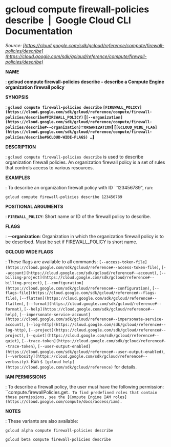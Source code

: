 # gcloud compute firewall-policies describe  |  Google Cloud CLI Documentation

*Source: [https://cloud.google.com/sdk/gcloud/reference/compute/firewall-policies/describe](https://cloud.google.com/sdk/gcloud/reference/compute/firewall-policies/describe)*

**NAME**

: **gcloud compute firewall-policies describe - describe a Compute Engine organization firewall policy**

**SYNOPSIS**

: **`gcloud compute firewall-policies describe` `[FIREWALL_POLICY](https://cloud.google.com/sdk/gcloud/reference/compute/firewall-policies/describe#FIREWALL_POLICY)` [`[--organization](https://cloud.google.com/sdk/gcloud/reference/compute/firewall-policies/describe#--organization)`=`ORGANIZATION`] [`[GCLOUD_WIDE_FLAG](https://cloud.google.com/sdk/gcloud/reference/compute/firewall-policies/describe#GCLOUD-WIDE-FLAGS) …`]**

**DESCRIPTION**

: `gcloud compute firewall-policies describe` is used to describe
organization firewall policies. An organization firewall policy is a set of
rules that controls access to various resources.

**EXAMPLES**

: To describe an organization firewall policy with ID ``123456789", run:

```
gcloud compute firewall-policies describe 123456789
```

**POSITIONAL ARGUMENTS**

: **`FIREWALL_POLICY`**:
Short name or ID of the firewall policy to describe.

**FLAGS**

: **--organization**:
Organization in which the organization firewall policy is to be described. Must
be set if FIREWALL_POLICY is short name.

**GCLOUD WIDE FLAGS**

: These flags are available to all commands: `[--access-token-file](https://cloud.google.com/sdk/gcloud/reference#--access-token-file)`,
`[--account](https://cloud.google.com/sdk/gcloud/reference#--account)`, `[--billing-project](https://cloud.google.com/sdk/gcloud/reference#--billing-project)`,
`[--configuration](https://cloud.google.com/sdk/gcloud/reference#--configuration)`,
`[--flags-file](https://cloud.google.com/sdk/gcloud/reference#--flags-file)`,
`[--flatten](https://cloud.google.com/sdk/gcloud/reference#--flatten)`, `[--format](https://cloud.google.com/sdk/gcloud/reference#--format)`, `[--help](https://cloud.google.com/sdk/gcloud/reference#--help)`, `[--impersonate-service-account](https://cloud.google.com/sdk/gcloud/reference#--impersonate-service-account)`,
`[--log-http](https://cloud.google.com/sdk/gcloud/reference#--log-http)`,
`[--project](https://cloud.google.com/sdk/gcloud/reference#--project)`, `[--quiet](https://cloud.google.com/sdk/gcloud/reference#--quiet)`, `[--trace-token](https://cloud.google.com/sdk/gcloud/reference#--trace-token)`, `[--user-output-enabled](https://cloud.google.com/sdk/gcloud/reference#--user-output-enabled)`,
`[--verbosity](https://cloud.google.com/sdk/gcloud/reference#--verbosity)`.
Run `$ [gcloud help](https://cloud.google.com/sdk/gcloud/reference)` for details.

**IAM PERMISSIONS**

: To describe a firewall policy, the user must have the following permission:
``compute.firewallPolicies.get`.
To find predefined roles that contain those permissions, see the [Compute Engine IAM
roles](https://cloud.google.com/compute/docs/access/iam).`

**NOTES**

: These variants are also available:

```
gcloud alpha compute firewall-policies describe
```

```
gcloud beta compute firewall-policies describe
```